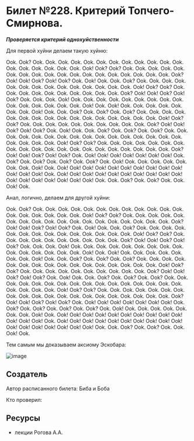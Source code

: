 # Билет №228. Критерий Топчего-Смирнова.
***Проверяется критерий однохуйственности***

Для первой хуйни делаем такую хуйню:

 Ook. Ook? Ook. Ook. Ook. Ook. Ook. Ook. Ook. Ook. Ook. Ook. Ook. Ook. Ook. Ook. Ook. Ook. Ook. Ook. Ook! Ook? Ook? Ook. Ook. Ook. Ook. Ook. Ook. Ook. Ook. Ook. Ook. Ook. Ook. Ook. Ook. Ook. Ook. Ook. Ook. Ook? Ook! Ook! Ook? Ook! Ook? Ook. Ook! Ook. Ook. Ook? Ook. Ook. Ook. Ook. Ook. Ook. Ook. Ook. Ook. Ook. Ook. Ook. Ook. Ook. Ook! Ook? Ook? Ook. Ook. Ook. Ook. Ook. Ook. Ook. Ook. Ook. Ook. Ook? Ook! Ook! Ook? Ook! Ook? Ook. Ook. Ook. Ook! Ook. Ook. Ook. Ook. Ook. Ook. Ook. Ook. Ook. Ook. Ook. Ook. Ook. Ook. Ook. Ook! Ook. Ook! Ook. Ook. Ook. Ook. Ook. Ook. Ook. Ook! Ook. Ook. Ook? Ook. Ook? Ook. Ook? Ook. Ook. Ook. Ook. Ook. Ook. Ook. Ook. Ook. Ook. Ook. Ook. Ook. Ook. Ook. Ook. Ook! Ook? Ook? Ook. Ook. Ook. Ook. Ook. Ook. Ook. Ook. Ook. Ook. Ook? Ook! Ook! Ook? Ook! Ook? Ook. Ook! Ook. Ook. Ook? Ook. Ook? Ook. Ook? Ook. Ook. Ook. Ook. Ook. Ook. Ook. Ook. Ook. Ook. Ook. Ook. Ook. Ook. Ook. Ook. Ook. Ook. Ook. Ook. Ook! Ook? Ook? Ook. Ook. Ook. Ook. Ook. Ook. Ook. Ook. Ook. Ook. Ook. Ook. Ook. Ook. Ook. Ook. Ook. Ook. Ook. Ook. Ook? Ook! Ook! Ook? Ook! Ook? Ook. Ook! Ook! Ook! Ook! Ook! Ook! Ook! Ook. Ook? Ook. Ook? Ook. Ook? Ook. Ook? Ook. Ook! Ook. Ook. Ook. Ook. Ook. Ook. Ook. Ook! Ook. Ook! Ook! Ook! Ook! Ook! Ook! Ook! Ook! Ook! Ook! Ook! Ook! Ook! Ook. Ook! Ook! Ook! Ook! Ook! Ook! Ook! Ook! Ook! Ook! Ook! Ook! Ook! Ook! Ook! Ook! Ook! Ook. Ook. Ook? Ook. Ook? Ook. Ook. Ook! Ook.


Анал, логично, делаем для другой хуйни:

Ook. Ook? Ook. Ook. Ook. Ook. Ook. Ook. Ook. Ook. Ook. Ook. Ook. Ook. Ook. Ook. Ook. Ook. Ook. Ook. Ook! Ook? Ook? Ook. Ook. Ook. Ook. Ook. Ook. Ook. Ook. Ook. Ook. Ook. Ook. Ook. Ook. Ook. Ook. Ook. Ook. Ook? Ook! Ook! Ook? Ook! Ook? Ook. Ook! Ook. Ook. Ook? Ook. Ook. Ook. Ook. Ook. Ook. Ook. Ook. Ook. Ook. Ook. Ook. Ook. Ook. Ook! Ook? Ook? Ook. Ook. Ook. Ook. Ook. Ook. Ook. Ook. Ook. Ook. Ook? Ook! Ook! Ook? Ook! Ook? Ook. Ook. Ook. Ook! Ook. Ook. Ook. Ook. Ook. Ook. Ook. Ook. Ook. Ook. Ook. Ook. Ook. Ook. Ook. Ook! Ook. Ook! Ook. Ook. Ook. Ook. Ook. Ook. Ook. Ook! Ook. Ook. Ook? Ook. Ook? Ook. Ook? Ook. Ook. Ook. Ook. Ook. Ook. Ook. Ook. Ook. Ook. Ook. Ook. Ook. Ook. Ook. Ook. Ook! Ook? Ook? Ook. Ook. Ook. Ook. Ook. Ook. Ook. Ook. Ook. Ook. Ook? Ook! Ook! Ook? Ook! Ook? Ook. Ook! Ook. Ook. Ook? Ook. Ook? Ook. Ook? Ook. Ook. Ook. Ook. Ook. Ook. Ook. Ook. Ook. Ook. Ook. Ook. Ook. Ook. Ook. Ook. Ook. Ook. Ook. Ook. Ook! Ook? Ook? Ook. Ook. Ook. Ook. Ook. Ook. Ook. Ook. Ook. Ook. Ook. Ook. Ook. Ook. Ook. Ook. Ook. Ook. Ook. Ook. Ook? Ook! Ook! Ook? Ook! Ook? Ook. Ook! Ook! Ook! Ook! Ook! Ook! Ook! Ook. Ook? Ook. Ook? Ook. Ook? Ook. Ook? Ook. Ook! Ook. Ook. Ook. Ook. Ook. Ook. Ook. Ook! Ook. Ook! Ook! Ook! Ook! Ook! Ook! Ook! Ook! Ook! Ook! Ook! Ook! Ook! Ook. Ook! Ook! Ook! Ook! Ook! Ook! Ook! Ook! Ook! Ook! Ook! Ook! Ook! Ook! Ook! Ook! Ook! Ook. Ook. Ook? Ook. Ook? Ook. Ook. Ook! Ook.

Тем самым мы доказываем аксиому Эскобара:

![image](https://user-images.githubusercontent.com/78732975/211910610-17d6f2a6-0af1-4582-9507-4c422f0efebd.png)


## Создатель

Автор расписанного билета: Биба и Боба

Кто проверил:


## Ресурсы
- лекции Рогова А.А.
